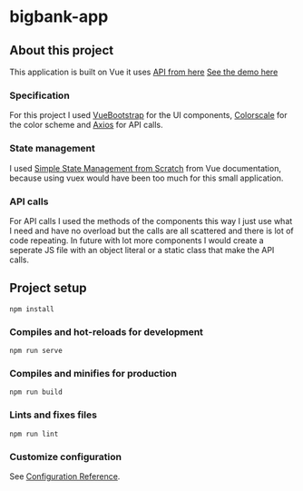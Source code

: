 # bigbank-app

## About this project
This application is built on Vue it uses [API from here](https://dragonsofmugloar.com/doc/)
[See the demo here](https://bigbank.netlify.app/)

### Specification
For this project I used [VueBootstrap](https://bootstrap-vue.org/) for the UI components, [Colorscale](https://hihayk.github.io/scale/) for the color scheme and [Axios](https://vuejs.org/v2/cookbook/using-axios-to-consume-apis.html) for API calls.

### State management
I used [Simple State Management from Scratch](https://vuejs.org/v2/guide/state-management.html#Simple-State-Management-from-Scratch) from Vue documentation, because using vuex would have been too much for this small application.

### API calls
For API calls I used the methods of the components this way I just use what I need and have no overload but the calls are all scattered and there is lot of code repeating. In future with lot more components I would create a seperate JS file with an object literal or a static class that make the API calls.

## Project setup
```
npm install
```

### Compiles and hot-reloads for development
```
npm run serve
```

### Compiles and minifies for production
```
npm run build
```

### Lints and fixes files
```
npm run lint
```

### Customize configuration
See [Configuration Reference](https://cli.vuejs.org/config/).
